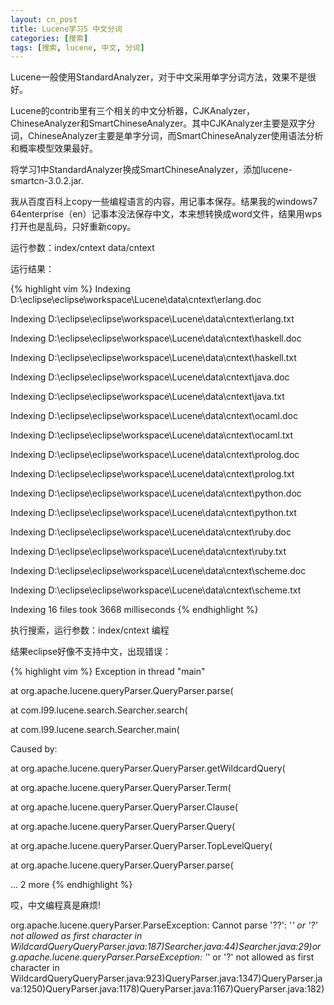 ```yaml
---
layout: cn_post
title: Lucene学习5 中文分词
categories: [搜索]
tags: [搜索, lucene, 中文, 分词]
---
```


Lucene一般使用StandardAnalyzer，对于中文采用单字分词方法，效果不是很好。

Lucene的contrib里有三个相关的中文分析器，CJKAnalyzer， ChineseAnalyzer和SmartChineseAnalyzer。其中CJKAnalyzer主要是双字分词，ChineseAnalyzer主要是单字分词，而SmartChineseAnalyzer使用语法分析和概率模型效果最好。

将学习1中StandardAnalyzer换成SmartChineseAnalyzer，添加lucene-smartcn-3.0.2.jar.

我从百度百科上copy一些编程语言的内容，用记事本保存。结果我的windows7 64enterprise（en）记事本没法保存中文，本来想转换成word文件，结果用wps打开也是乱码，只好重新copy。

运行参数：index/cntext data/cntext

运行结果：

{% highlight vim %}
Indexing D:\eclipse\eclipse\workspace\Lucene\data\cntext\erlang.doc

Indexing D:\eclipse\eclipse\workspace\Lucene\data\cntext\erlang.txt

Indexing D:\eclipse\eclipse\workspace\Lucene\data\cntext\haskell.doc

Indexing D:\eclipse\eclipse\workspace\Lucene\data\cntext\haskell.txt

Indexing D:\eclipse\eclipse\workspace\Lucene\data\cntext\java.doc

Indexing D:\eclipse\eclipse\workspace\Lucene\data\cntext\java.txt

Indexing D:\eclipse\eclipse\workspace\Lucene\data\cntext\ocaml.doc

Indexing D:\eclipse\eclipse\workspace\Lucene\data\cntext\ocaml.txt

Indexing D:\eclipse\eclipse\workspace\Lucene\data\cntext\prolog.doc

Indexing D:\eclipse\eclipse\workspace\Lucene\data\cntext\prolog.txt

Indexing D:\eclipse\eclipse\workspace\Lucene\data\cntext\python.doc

Indexing D:\eclipse\eclipse\workspace\Lucene\data\cntext\python.txt

Indexing D:\eclipse\eclipse\workspace\Lucene\data\cntext\ruby.doc

Indexing D:\eclipse\eclipse\workspace\Lucene\data\cntext\ruby.txt

Indexing D:\eclipse\eclipse\workspace\Lucene\data\cntext\scheme.doc

Indexing D:\eclipse\eclipse\workspace\Lucene\data\cntext\scheme.txt

Indexing 16 files took 3668 milliseconds
{% endhighlight %}

执行搜索，运行参数：index/cntext 编程

结果eclipse好像不支持中文，出现错误：

{% highlight vim %}
Exception in thread "main"

at org.apache.lucene.queryParser.QueryParser.parse(

at com.l99.lucene.search.Searcher.search(

at com.l99.lucene.search.Searcher.main(

Caused by:

at org.apache.lucene.queryParser.QueryParser.getWildcardQuery(

at org.apache.lucene.queryParser.QueryParser.Term(

at org.apache.lucene.queryParser.QueryParser.Clause(

at org.apache.lucene.queryParser.QueryParser.Query(

at org.apache.lucene.queryParser.QueryParser.TopLevelQuery(

at org.apache.lucene.queryParser.QueryParser.parse(

... 2 more
{% endhighlight %}

哎，中文编程真是麻烦!

org.apache.lucene.queryParser.ParseException: Cannot parse '??': '*' or '?' not allowed as first character in WildcardQueryQueryParser.java:187)Searcher.java:44)Searcher.java:29)org.apache.lucene.queryParser.ParseException: '*' or '?' not allowed as first character in WildcardQueryQueryParser.java:923)QueryParser.java:1347)QueryParser.java:1250)QueryParser.java:1178)QueryParser.java:1167)QueryParser.java:182) 

